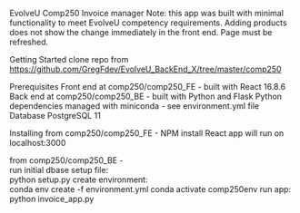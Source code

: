EvolveU Comp250 Invoice manager
Note: this app was built with minimal functionality to meet EvolveU competency requirements.
Adding products does not show the change immediately in the front end.  Page must be refreshed.

Getting Started
clone repo from https://github.com/GregFdev/EvolveU_BackEnd_X/tree/master/comp250

Prerequisites
Front end at comp250/comp250_FE - built with React 16.8.6
Back end at comp250/comp250_BE - built with Python and Flask
    Python dependencies managed with miniconda - see environment.yml file
Database PostgreSQL 11


Installing
from comp250/comp250_FE  -  NPM install
    React app will run on localhost:3000

from comp250/comp250_BE  -  
    run initial dbase setup file:  
        python setup.py
    create environment:  
        conda env create -f environment.yml
        conda activate comp250env
    run app:
        python invoice_app.py
        
     

